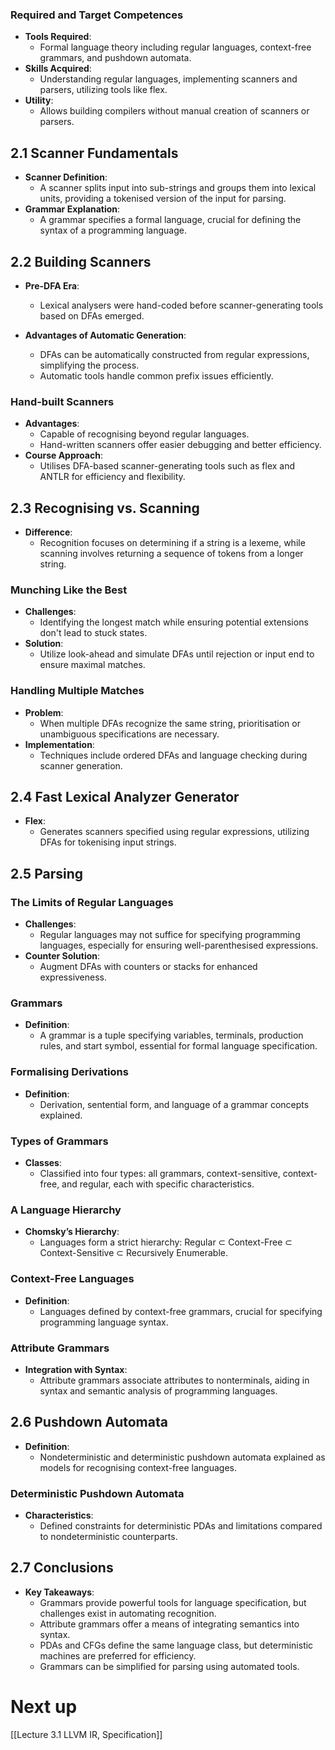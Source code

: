 ### Required and Target Competences
- **Tools Required**:
  - Formal language theory including regular languages, context-free grammars, and pushdown automata.
- **Skills Acquired**:
  - Understanding regular languages, implementing scanners and parsers, utilizing tools like flex.
- **Utility**:
  - Allows building compilers without manual creation of scanners or parsers.
## 2.1 Scanner Fundamentals
- **Scanner Definition**:
  - A scanner splits input into sub-strings and groups them into lexical units, providing a tokenised version of the input for parsing.
- **Grammar Explanation**:
  - A grammar specifies a formal language, crucial for defining the syntax of a programming language.
## 2.2 Building Scanners
- **Pre-DFA Era**:
  - Lexical analysers were hand-coded before scanner-generating tools based on DFAs emerged.

- **Advantages of Automatic Generation**:
  - DFAs can be automatically constructed from regular expressions, simplifying the process.
  - Automatic tools handle common prefix issues efficiently.
### Hand-built Scanners
- **Advantages**:
  - Capable of recognising beyond regular languages.
  - Hand-written scanners offer easier debugging and better efficiency.
- **Course Approach**:
  - Utilises DFA-based scanner-generating tools such as flex and ANTLR for efficiency and flexibility.
## 2.3 Recognising vs. Scanning
- **Difference**:
  - Recognition focuses on determining if a string is a lexeme, while scanning involves returning a sequence of tokens from a longer string.
### Munching Like the Best
- **Challenges**:
  - Identifying the longest match while ensuring potential extensions don't lead to stuck states.
- **Solution**:
  - Utilize look-ahead and simulate DFAs until rejection or input end to ensure maximal matches.
### Handling Multiple Matches
- **Problem**:
  - When multiple DFAs recognize the same string, prioritisation or unambiguous specifications are necessary.
- **Implementation**:
  - Techniques include ordered DFAs and language checking during scanner generation.
## 2.4 Fast Lexical Analyzer Generator
- **Flex**:
  - Generates scanners specified using regular expressions, utilizing DFAs for tokenising input strings.
## 2.5 Parsing
### The Limits of Regular Languages
- **Challenges**:
  - Regular languages may not suffice for specifying programming languages, especially for ensuring well-parenthesised expressions.
- **Counter Solution**:
  - Augment DFAs with counters or stacks for enhanced expressiveness.
### Grammars
- **Definition**:
  - A grammar is a tuple specifying variables, terminals, production rules, and start symbol, essential for formal language specification.
### Formalising Derivations
- **Definition**:
  - Derivation, sentential form, and language of a grammar concepts explained.
### Types of Grammars
- **Classes**:
  - Classified into four types: all grammars, context-sensitive, context-free, and regular, each with specific characteristics.
### A Language Hierarchy
- **Chomsky’s Hierarchy**:
  - Languages form a strict hierarchy: Regular ⊂ Context-Free ⊂ Context-Sensitive ⊂ Recursively Enumerable.
### Context-Free Languages
- **Definition**:
  - Languages defined by context-free grammars, crucial for specifying programming language syntax.
### Attribute Grammars
- **Integration with Syntax**:
  - Attribute grammars associate attributes to nonterminals, aiding in syntax and semantic analysis of programming languages.
## 2.6 Pushdown Automata
- **Definition**:
  - Nondeterministic and deterministic pushdown automata explained as models for recognising context-free languages.
### Deterministic Pushdown Automata
- **Characteristics**:
  - Defined constraints for deterministic PDAs and limitations compared to nondeterministic counterparts.
## 2.7 Conclusions
- **Key Takeaways**:
  - Grammars provide powerful tools for language specification, but challenges exist in automating recognition.
  - Attribute grammars offer a means of integrating semantics into syntax.
  - PDAs and CFGs define the same language class, but deterministic machines are preferred for efficiency.
  - Grammars can be simplified for parsing using automated tools.

# Next up
[[Lecture 3.1 LLVM IR, Specification]]

